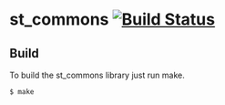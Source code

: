# st_commons [![Build Status](https://travis-ci.org/synlay/st_commons.svg?branch=master)](https://travis-ci.org/synlay/st_commons)

## Build

To build the st_commons library just run make.

	$ make

